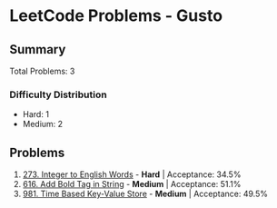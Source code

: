 # LeetCode Problems - Gusto

## Summary
Total Problems: 3

### Difficulty Distribution

- Hard: 1
- Medium: 2

## Problems

1. [273. Integer to English Words](https://leetcode.com/problems/integer-to-english-words/) - **Hard** | Acceptance: 34.5%
2. [616. Add Bold Tag in String](https://leetcode.com/problems/add-bold-tag-in-string/) - **Medium** | Acceptance: 51.1%
3. [981. Time Based Key-Value Store](https://leetcode.com/problems/time-based-key-value-store/) - **Medium** | Acceptance: 49.5%
